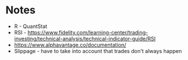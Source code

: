 # Notes
* R - QuantStat
* RSI - https://www.fidelity.com/learning-center/trading-investing/technical-analysis/technical-indicator-guide/RSI
* https://www.alphavantage.co/documentation/
* Slippage - have to take into account that trades don't always happen
